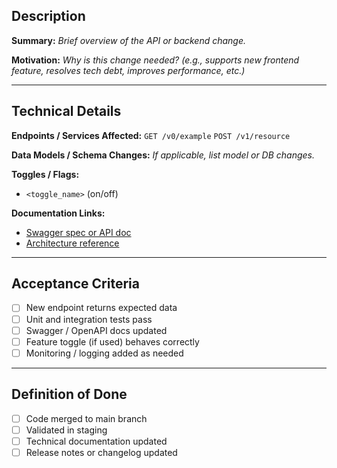 ## Description

**Summary:**
*Brief overview of the API or backend change.*

**Motivation:**
*Why is this change needed? (e.g., supports new frontend feature, resolves tech debt, improves performance, etc.)*

---

## Technical Details

**Endpoints / Services Affected:**
`GET /v0/example`
`POST /v1/resource`

**Data Models / Schema Changes:**
*If applicable, list model or DB changes.*

**Toggles / Flags:**

* `<toggle_name>` (on/off)

**Documentation Links:**

* [Swagger spec or API doc]()
* [Architecture reference]()

---

## Acceptance Criteria

* [ ] New endpoint returns expected data
* [ ] Unit and integration tests pass
* [ ] Swagger / OpenAPI docs updated
* [ ] Feature toggle (if used) behaves correctly
* [ ] Monitoring / logging added as needed

---

## Definition of Done

* [ ] Code merged to main branch
* [ ] Validated in staging
* [ ] Technical documentation updated
* [ ] Release notes or changelog updated
